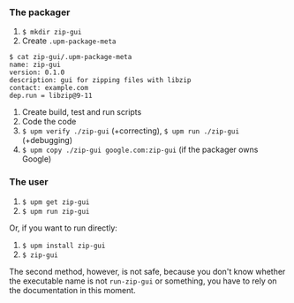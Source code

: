 ### The packager
1. `$ mkdir zip-gui`
1. Create `.upm-package-meta`
```
$ cat zip-gui/.upm-package-meta
name: zip-gui
version: 0.1.0
description: gui for zipping files with libzip
contact: example.com
dep.run = libzip@9-11
```
1. Create build, test and run scripts
1. Code the code
1. `$ upm verify ./zip-gui` (+correcting), `$ upm run ./zip-gui` (+debugging)
1. `$ upm copy ./zip-gui google.com:zip-gui` (if the packager owns Google)

### The user
1. `$ upm get zip-gui`
1. `$ upm run zip-gui`  

Or, if you want to run directly: 
 
1. `$ upm install zip-gui`
1. `$ zip-gui`  

The second method, however, is not safe, because you don't know whether the executable name is not `run-zip-gui` or something, you have to rely on the documentation in this moment.